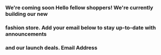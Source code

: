 ### We're coming soon Hello fellow shoppers! We're currently building our new

### fashion store. Add your email below to stay up-to-date with announcements

### and our launch deals. Email Address
